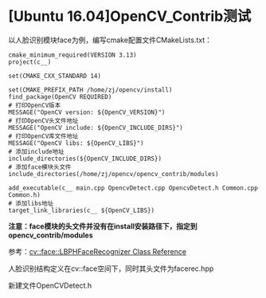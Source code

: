 
# [Ubuntu 16.04]OpenCV_Contrib测试

以人脸识别模块face为例，编写cmake配置文件CMakeLists.txt：

    cmake_minimum_required(VERSION 3.13)
    project(c__)

    set(CMAKE_CXX_STANDARD 14)

    set(CMAKE_PREFIX_PATH /home/zj/opencv/install)
    find_package(OpenCV REQUIRED)
    # 打印OpenCV版本
    MESSAGE("OpenCV version: ${OpenCV_VERSION}")
    # 打印OpenCV头文件地址
    MESSAGE("OpenCV include: ${OpenCV_INCLUDE_DIRS}")
    # 打印OpenCV库文件地址
    MESSAGE("OpenCV libs: ${OpenCV_LIBS}")
    # 添加include地址
    include_directories(${OpenCV_INCLUDE_DIRS})
    # 添加face模块头文件
    include_directories(/home/zj/opencv/opencv_contrib/modules)

    add_executable(c__ main.cpp OpencvDetect.cpp OpencvDetect.h Common.cpp Common.h)
    # 添加libs地址
    target_link_libraries(c__ ${OpenCV_LIBS})

**注意：face模块的头文件并没有在install安装路径下，指定到opencv_contrib/modules**

参考：[cv::face::LBPHFaceRecognizer Class Reference](https://docs.opencv.org/3.4.2/df/d25/classcv_1_1face_1_1LBPHFaceRecognizer.html#a4b4903dcfaa98192784a41b299360b5c)

人脸识别结构定义在cv::face空间下，同时其头文件为facerec.hpp

新建文件OpenCVDetect.h